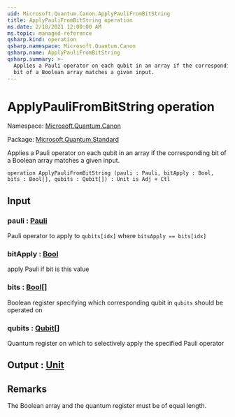 ```yaml
---
uid: Microsoft.Quantum.Canon.ApplyPauliFromBitString
title: ApplyPauliFromBitString operation
ms.date: 2/18/2021 12:00:00 AM
ms.topic: managed-reference
qsharp.kind: operation
qsharp.namespace: Microsoft.Quantum.Canon
qsharp.name: ApplyPauliFromBitString
qsharp.summary: >-
  Applies a Pauli operator on each qubit in an array if the corresponding
  bit of a Boolean array matches a given input.
---
```


# ApplyPauliFromBitString operation

Namespace: [Microsoft.Quantum.Canon](xref:Microsoft.Quantum.Canon)

Package: [Microsoft.Quantum.Standard](https://nuget.org/packages/Microsoft.Quantum.Standard)


Applies a Pauli operator on each qubit in an array if the correspondingbit of a Boolean array matches a given input.

```qsharp
operation ApplyPauliFromBitString (pauli : Pauli, bitApply : Bool, bits : Bool[], qubits : Qubit[]) : Unit is Adj + Ctl
```


## Input

### pauli : [Pauli](xref:microsoft.quantum.lang-ref.pauli)

Pauli operator to apply to `qubits[idx]` where `bitsApply == bits[idx]`


### bitApply : [Bool](xref:microsoft.quantum.lang-ref.bool)

apply Pauli if bit is this value


### bits : [Bool](xref:microsoft.quantum.lang-ref.bool)[]

Boolean register specifying which corresponding qubit in `qubits` should be operated on


### qubits : [Qubit](xref:microsoft.quantum.lang-ref.qubit)[]

Quantum register on which to selectively apply the specified Pauli operator



## Output : [Unit](xref:microsoft.quantum.lang-ref.unit)



## Remarks

The Boolean array and the quantum register must be of equal length.